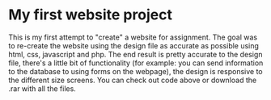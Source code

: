 # My first website project
This is my first attempt to "create" a website for assignment. The goal was to re-create the website using the design file as accurate as possible using html, css, javascript and php. The end result is pretty accurate to the design file, there's a little bit of functionality (for example: you can send information to the database to using forms on the webpage), the design is responsive to the different size screens.
You can check out code above or download the .rar with all the files.
